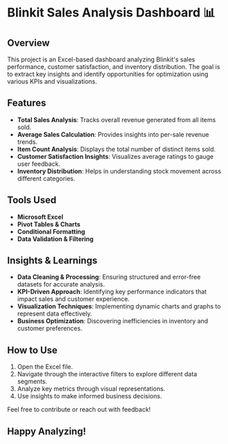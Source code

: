 # Blinkit Sales Analysis Dashboard 📊

## Overview
This project is an Excel-based dashboard analyzing Blinkit's sales performance, customer satisfaction, and inventory distribution. The goal is to extract key insights and identify opportunities for optimization using various KPIs and visualizations.

## Features
- **Total Sales Analysis**: Tracks overall revenue generated from all items sold.
- **Average Sales Calculation**: Provides insights into per-sale revenue trends.
- **Item Count Analysis**: Displays the total number of distinct items sold.
- **Customer Satisfaction Insights**: Visualizes average ratings to gauge user feedback.
- **Inventory Distribution**: Helps in understanding stock movement across different categories.

## Tools Used
- **Microsoft Excel**
- **Pivot Tables & Charts**
- **Conditional Formatting**
- **Data Validation & Filtering**

## Insights & Learnings
- **Data Cleaning & Processing**: Ensuring structured and error-free datasets for accurate analysis.
- **KPI-Driven Approach**: Identifying key performance indicators that impact sales and customer experience.
- **Visualization Techniques**: Implementing dynamic charts and graphs to represent data effectively.
- **Business Optimization**: Discovering inefficiencies in inventory and customer preferences.

## How to Use
1. Open the Excel file.
2. Navigate through the interactive filters to explore different data segments.
3. Analyze key metrics through visual representations.
4. Use insights to make informed business decisions.

Feel free to contribute or reach out with feedback!

## Happy Analyzing!

